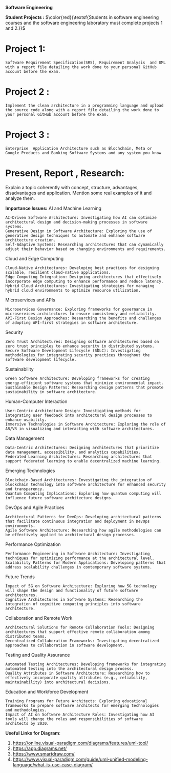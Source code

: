 **Software Engineering**

**Student Projects :** 
$\color{red}{\textsf{Students in software engineering courses and the software engineering laboratory must complete projects 1 and 2.}}$
# **Project 1:**
	Software Requirement Specification(SRS), Requirement Analysis  and UML with a report file detailing the work done to your personal GitHub account before the exam.

# **Project 2 :** 
	Implement the clean architecture in a programming language and upload the source code along with a report file detailing the work done to your personal GitHub account before the exam.

# **Project 3 :**
	Enterprise  Application Architecture such as Blochchain, Meta or Google Products and Banking Software Systems and any system you know

# **Present,  Report , Research:**
Explain a topic coherently with concept, structure, advantages, disadvantages 	and  application. Mention some real examples of it and analyze them.

**Importance Issues:**
AI and Machine Learning

    AI-Driven Software Architecture: Investigating how AI can optimize architectural design and decision-making processes in software systems.
    Generative Design in Software Architecture: Exploring the use of generative design techniques to automate and enhance software architecture creation.
    Self-Adaptive Systems: Researching architectures that can dynamically adjust their behavior based on changing environments and requirements.

Cloud and Edge Computing

    Cloud-Native Architectures: Developing best practices for designing scalable, resilient cloud-native applications.
    Edge Computing Integration: Designing architectures that effectively incorporate edge computing to enhance performance and reduce latency.
    Hybrid Cloud Architectures: Investigating strategies for managing hybrid cloud environments to optimize resource utilization.

Microservices and APIs

    Microservices Governance: Exploring frameworks for governance in microservices architectures to ensure consistency and reliability.
    API-First Design Approaches: Researching the benefits and challenges of adopting API-first strategies in software architecture.

Security

    Zero Trust Architectures: Designing software architectures based on zero trust principles to enhance security in distributed systems.
    Secure Software Development Lifecycle (SDLC): Investigating methodologies for integrating security practices throughout the software development lifecycle.

Sustainability

    Green Software Architecture: Developing frameworks for creating energy-efficient software systems that minimize environmental impact.
    Sustainable Design Patterns: Researching design patterns that promote sustainability in software architecture.

Human-Computer Interaction

    User-Centric Architecture Design: Investigating methods for integrating user feedback into architectural design processes to enhance usability.
    Immersive Technologies in Software Architecture: Exploring the role of AR/VR in visualizing and interacting with software architectures.

Data Management

    Data-Centric Architectures: Designing architectures that prioritize data management, accessibility, and analytics capabilities.
    Federated Learning Architectures: Researching architectures that support federated learning to enable decentralized machine learning.

Emerging Technologies

    Blockchain-Based Architectures: Investigating the integration of blockchain technology into software architecture for enhanced security and transparency.
    Quantum Computing Implications: Exploring how quantum computing will influence future software architecture designs.

DevOps and Agile Practices

    Architectural Patterns for DevOps: Developing architectural patterns that facilitate continuous integration and deployment in DevOps environments.
    Agile Software Architecture: Researching how agile methodologies can be effectively applied to architectural design processes.

Performance Optimization

    Performance Engineering in Software Architecture: Investigating techniques for optimizing performance at the architectural level.
    Scalability Patterns for Modern Applications: Developing patterns that address scalability challenges in contemporary software systems.

Future Trends

    Impact of 5G on Software Architecture: Exploring how 5G technology will shape the design and functionality of future software architectures.
    Cognitive Architectures in Software Systems: Researching the integration of cognitive computing principles into software architecture.

Collaboration and Remote Work

    Architectural Solutions for Remote Collaboration Tools: Designing architectures that support effective remote collaboration among distributed teams.
    Decentralized Collaboration Frameworks: Investigating decentralized approaches to collaboration in software development.

Testing and Quality Assurance

    Automated Testing Architectures: Developing frameworks for integrating automated testing into the architectural design process.
    Quality Attributes in Software Architecture: Researching how to effectively incorporate quality attributes (e.g., reliability, maintainability) into architectural decisions.

Education and Workforce Development

    Training Programs for Future Architects: Exploring educational frameworks to prepare software architects for emerging technologies and methodologies.
    Impact of AI on Software Architecture Roles: Investigating how AI tools will change the roles and responsibilities of software architects by 2030.




**Useful Links for Diagram**:
1. https://online.visual-paradigm.com/diagrams/features/uml-tool/
2. https://app.diagrams.net/
3. https://www.smartdraw.com/
4. https://www.visual-paradigm.com/guide/uml-unified-modeling-language/what-is-use-case-diagram/



